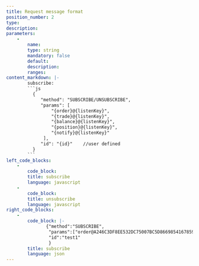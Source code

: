 ```yaml
---
title: Request message format
position_number: 2
type:
description:
parameters:
    -
        name:
        type: string
        mandatory: false
        default:
        description:
        ranges:
content_markdown: |-
        subscribe:
        ```js
          {
             "method": "SUBSCRIBE/UNSUBSCRIBE",
             "params": [
                 "{order}@{listenKey}",
                 "{trade}@{listenKey}",
                 "{balance}@{listenKey}",
                 "{position}@{listenKey}",
                 "{notify}@{listenKey}"
              ],
             "id": "{id}"    //user defined
          }
        ```
left_code_blocks:
    -
        code_block:
        title: subscribe
        language: javascript
    -
        code_block: 
        title: unsubscribe
        language: javascript
right_code_blocks:
    -
        code_block: |-
               {"method":"SUBSCRIBE",
                "params":["order@A246C3DF8EE532DC75007BC5D86698541678596355681"],
                "id":"test1"
                }
        title: subscribe
        language: json
---
```

